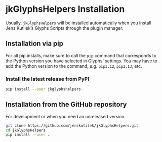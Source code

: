 # jkGlyphsHelpers Installation

Usually, `jkGlyphsHelpers` will be installed automatically when you install Jens
Kutilek’s Glyphs Scripts through the plugin manager.

## Installation via pip

For all pip installs, make sure to call the `pip` command that corresponds to the Python
version you have selected in Glyphs’ settings. You may have to add the Python version
to the command, e.g. `pip3.12`, `pip3.13`, etc.

### Install the latest release from PyPI

```bash
pip install --user jkglyphshelpers
```

## Installation from the GitHub repository

For development or when you need an unreleased version.

```bash
git clone https://github.com/jenskutilek/jkGlyphsHelpers.git
cd jkGlyphsHelpers
pip install --user .
```
